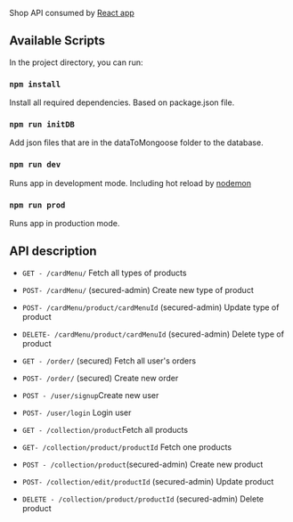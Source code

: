 Shop API consumed by [React app](https://github.com/agatanowicka/shop)

## Available Scripts

In the project directory, you can run:

### `npm install`

Install all required dependencies. Based on package.json file.

### `npm run initDB`

Add json files that are in the dataToMongoose folder to the database.

### `npm run dev`

Runs app in development mode. Including hot reload by [nodemon](https://www.npmjs.com/package/nodemon)

### `npm run prod`

Runs app in production mode.

## API description

* ```GET - /cardMenu/``` Fetch all types of products
* ```POST- /cardMenu/``` (secured-admin) Create new type of product
* ```POST- /cardMenu/product/cardMenuId``` (secured-admin) Update type of product
* ```DELETE- /cardMenu/product/cardMenuId``` (secured-admin) Delete type of product

* ```GET - /order/``` (secured) Fetch all user's orders 
* ```POST- /order/``` (secured) Create new order

* ```POST - /user/signup```Create new user
* ```POST- /user/login```  Login user

* ```GET - /collection/product```Fetch all products
* ```GET- /collection/product/productId```  Fetch one products
* ```POST - /collection/product```(secured-admin) Create new product
* ```POST- /collection/edit/productId```  (secured-admin) Update product
* ```DELETE - /collection/product/productId``` (secured-admin) Delete product